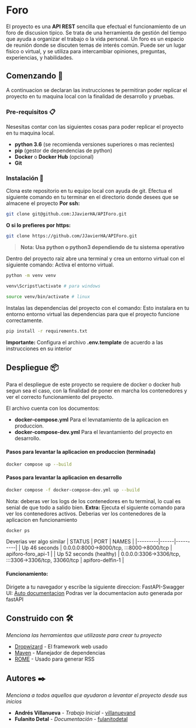 # Foro
El proyecto es una **API REST** sencilla que efectual el funcionamiento de un foro de discusion tipico. Se trata de una herramienta de gestión del tiempo que ayuda a organizar el trabajo o la vida personal. Un foro es un espacio de reunión donde se discuten temas de interés común. Puede ser un lugar físico o virtual, y se utiliza para intercambiar opiniones, preguntas, experiencias, y habilidades. 

## Comenzando 🚀
A continuacion se declaran las instrucciones te permitiran poder replicar el proyecto en tu maquina local con la finalidad de desarrollo y pruebas.

### Pre-requisitos 📋
Nesesitas contar con las siguientes cosas para poder replicar el proyecto en tu maquina local.
* **python 3.6** (se recomienda versiones superiores o mas recientes)
* **pip** (gestor de dependencias de python)
* **Docker** o **Docker Hub** (opcional)
* **Git**

### Instalación 🔧
Clona este repositorio en tu equipo local con ayuda de git.
Efectua el siguiente comando en tu terminar en el directorio donde desees que se almacene el proyecto
**Por ssh:**
``` bash
git clone git@github.com:JJavierHA/APIForo.git
```
**O si lo prefieres por https:**
``` bash
git clone https://github.com/JJavierHA/APIForo.git
```
> **Nota: Usa python o python3 dependiendo de tu sistema operativo**

Dentro del proyecto raiz abre una terminal y crea un entorno virtual con el siguiente comando:
Activa el entorno virtual.
``` bash
python -m venv venv
```
``` bash
venv\Scripst\activate # para windows
```

``` bash
source venv/bin/activate # linux
```
Instalas las dependencias del proyecto con el comando:
Esto instalara en tu entorno entorno virtual las dependencias para que el proyecto funcione correctamente.
``` bash
pip install -r requirements.txt
```
 **Importante:**
Configura el archivo **.env.template** de acuerdo a las instrucciones en su interior

## Despliegue 📦
Para el despliegue de este proyecto se requiere de docker o docker hub segun sea el caso, con la finalidad de poner en marcha los contenedores y ver el correcto funcionamiento del proyecto.

El archivo cuenta con los documentos:
* **docker-compose.yml** Para el levnatamiento de la aplicacion en produccion.
* **docker-compose-dev.yml** Para el levantamiento del proyecto en desarrollo.

#### Pasos para levantar la aplicacion en produccion (terminada)
``` bash
docker compose up --build
```
#### Pasos para levantar la aplicacion en desarrollo
``` bash
docker compose -f docker-compose-dev.yml up --build
```
Nota: deberas ver los logs de los contenedores en tu terminal, lo cual es senial de que todo a salido bien.
**Extra:** 
Ejecuta el siguiente comando para ver los contenedores activos. Deberias ver los contenedores de la aplicacion en funcionamiento
``` bash
docker ps
```
Deverias ver algo similar
| STATUS  | PORT | NAMES      |
|---------|------|----------|
| Up 46 seconds     | 0.0.0.0:8000->8000/tcp, :::8000->8000/tcp   | apiforo-foro_api-1   |
| Up 52 seconds (healthy) | 0.0.0.0:3306->3306/tcp, :::3306->3306/tcp, 33060/tcp   | apiforo-delfin-1   |

#### Funcionamiento:
Dirigete a tu navegador y escribe la siguiente direccion:
FastAPI-Swagger UI: [Auto documentacion](http://localhost:8000/docs)
Podras ver la documentacion auto generada por fastAPI

## Construido con 🛠️

_Menciona las herramientas que utilizaste para crear tu proyecto_

* [Dropwizard](http://www.dropwizard.io/1.0.2/docs/) - El framework web usado
* [Maven](https://maven.apache.org/) - Manejador de dependencias
* [ROME](https://rometools.github.io/rome/) - Usado para generar RSS


## Autores ✒️

_Menciona a todos aquellos que ayudaron a levantar el proyecto desde sus inicios_

* **Andrés Villanueva** - *Trabajo Inicial* - [villanuevand](https://github.com/villanuevand)
* **Fulanito Detal** - *Documentación* - [fulanitodetal](#fulanito-de-tal)
